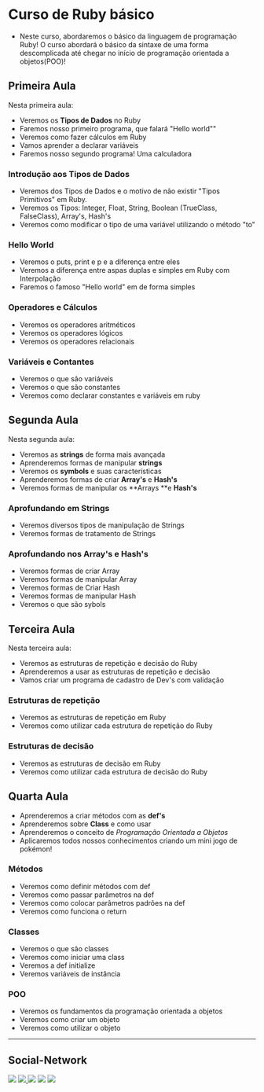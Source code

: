 # Curso de Ruby básico

- Neste curso, abordaremos o básico da linguagem de programação Ruby! O curso abordará o básico da sintaxe de uma forma descomplicada até chegar no início de programação orientada a objetos(POO)!

## Primeira Aula

Nesta primeira aula:

- Veremos os **Tipos de Dados** no Ruby
- Faremos nosso primeiro programa, que falará "Hello world""
- Veremos como fazer cálculos em Ruby
- Vamos aprender a declarar variáveis
- Faremos nosso segundo programa! Uma calculadora

### Introdução aos Tipos de Dados

- Veremos dos Tipos de Dados e o motivo de não existir "Tipos Primitivos" em Ruby.
- Veremos os Tipos: Integer, Float, String, Boolean (TrueClass, FalseClass), Array's, Hash's
- Veremos como modificar o tipo de uma variável utilizando o método "to"

### Hello World

- Veremos o puts, print e p e a diferença entre eles
- Veremos a diferença entre aspas duplas e simples em Ruby com Interpolação
- Faremos o famoso "Hello world" em de forma simples

### Operadores e Cálculos

- Veremos os operadores aritméticos
- Veremos os operadores lógicos
- Veremos os operadores relacionais

### Variáveis e Contantes

- Veremos o que são variáveis
- Veremos o que são constantes
- Veremos como declarar constantes e variáveis em ruby

## Segunda Aula

Nesta segunda aula:

- Veremos as **strings** de forma mais avançada
- Aprenderemos formas de manipular **strings**
- Veremos os **symbols** e suas características
- Aprenderemos formas de criar **Array's** e **Hash's**
- Veremos formas de manipular os **Arrays **e **Hash's**

### Aprofundando em Strings

- Veremos diversos tipos de manipulação de Strings
- Veremos formas de tratamento de Strings

### Aprofundando nos Array's e Hash's

- Veremos formas de criar Array
- Veremos formas de manipular Array
- Veremos formas de Criar Hash
- Veremos formas de manipular Hash
- Veremos o que são sybols

## Terceira Aula

Nesta terceira aula:

- Veremos as estruturas de repetição e decisão do Ruby
- Aprenderemos a usar as estruturas de repetição e decisão
- Vamos criar um programa de cadastro de Dev's com validação

### Estruturas de repetição

- Veremos as estruturas de repetição em Ruby
- Veremos como utilizar cada estrutura de repetição do Ruby

### Estruturas de decisão

- Veremos as estruturas de decisão em Ruby
- Veremos como utilizar cada estrutura de decisão do Ruby

## Quarta Aula

- Aprenderemos a criar métodos com as **def's**
- Aprenderemos sobre **Class** e como usar
- Aprenderemos o conceito de *Programação Orientada a Objetos*
- Aplicaremos todos nossos conhecimentos criando um mini jogo de pokémon!

### Métodos

- Veremos como definir métodos com def
- Veremos como passar parâmetros na def
- Veremos como colocar parâmetros padrões na def
- Veremos como funciona o return

### Classes

- Veremos o que são classes
- Veremos como iniciar uma class
- Veremos a def initialize
- Veremos variáveis de instância

### POO

- Veremos os fundamentos da programação orientada a objetos
- Veremos como criar um objeto
- Veremos como utilizar o objeto
---


## Social-Network

<div>
  	<a href="https://www.youtube.com/channel/UCQxsPy4aLwGQ9fjZhsDJ70Q" target="_blank"><img src="https://img.shields.io/badge/-Youtube-%23EA4335?style=for-the-badge&logo=youtube&logoColor=white" target="_blank"></a>
    <a href = "mailto: arthurhydr@wearehackerone.com"><img src="https://img.shields.io/badge/-Gmail-%23EA4335?style=for-the-badge&logo=gmail&logoColor=white" target="_blank"</a>
  	<a href="https://instagram.com/ottoni.arthur" target="_blank"><img src="https://img.shields.io/badge/-Instagram-%23E4405F?style=for-the-badge&logo=instagram&logoColor=white" target="_blank"></a>
    <a href="https://www.linkedin.com/in/arthur-ottoni-a62902207/" target="_blank"><img src="https://img.shields.io/badge/-LinkedIn-%230077B5?style=for-the-badge&logo=linkedin&logoColor=white" target="_blank"></a>
  	<a href="https://twitter.com/ottoni_arthur" target="_blank"><img src="https://img.shields.io/badge/-Twitter-%231DA1F2?style=for-the-badge&logo=twitter&logoColor=white" target="_blank"></a>
</div>
